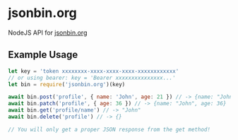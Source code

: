 # jsonbin.org
NodeJS API for [jsonbin.org](https://jsonbin.org/)

## Example Usage
```js
let key = 'token xxxxxxxx-xxxx-xxxx-xxxx-xxxxxxxxxxxx'
// or using bearer: key = 'Bearer xxxxxxxxxxxxxxx...'
let bin = require('jsonbin.org')(key)

await bin.post('profile', { name: 'John', age: 21 }) // -> {name: "John", age: 21}
await bin.patch('profile', { age: 36 }) // -> {name: "John", age: 36}
await bin.get('profile/name') // -> "John"
await bin.delete('profile') // -> {}

// You will only get a proper JSON response from the get method!
```
